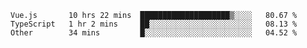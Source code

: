<!--START_SECTION:waka-->

```text
Vue.js       10 hrs 22 mins  ████████████████████▒░░░░   80.67 %
TypeScript   1 hr 2 mins     ██░░░░░░░░░░░░░░░░░░░░░░░   08.13 %
Other        34 mins         █░░░░░░░░░░░░░░░░░░░░░░░░   04.52 %
```

<!--END_SECTION:waka-->
